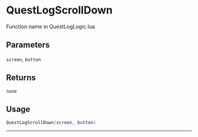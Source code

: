 # QuestLogScrollDown
Function name in QuestLogLogic.lua
## Parameters
`screen`, `button`
## Returns
`none`
## Usage
```lua
QuestLogScrollDown(screen, button)
```
---
